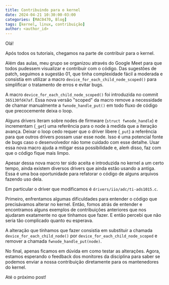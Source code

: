 ```yaml
---
title: Contribuindo para o kernel
date: 2024-04-21 10:30:00-03:00
categories: [MAC0470, Blog]
tags: [kernel, linux, contribuição]
author: <author_id>
---
```


Olá! 

Após todos os tutoriais, chegamos na parte de contribuir para o kernel. 

Além das aulas, meu grupo se organizou através do Google Meet para que todos pudessem visualizar e contribuir com o código. Das sugestões de patch, seguimos a sugestão 01, que tinha complexidade fácil a moderada e consistia em utilizar a macro `device_for_each_child_node_scoped()` para simplificar o tratamento de erros e evitar bugs.

A macro `device_for_each_child_node_scoped()` foi introduzida no commit `365130fd47af`. Essa nova versão "scoped" da macro remove a necessidade de chamar manualmente a `fwnode_handle_put()` em todo fluxo de código que precocemente deixa o loop.

Alguns drivers iteram sobre nodes de firmware (`struct fwnode_handle`) e incrementam (`_get`) uma referência para o node à medida que a iteração avança. Deixar o loop cedo requer que o driver libere (`_put`) a referência para que outros drivers possam usar esse node. Isso é uma potencial fonte de bugs caso o desenvolvedor não tome cuidado com esse detalhe. Usar essa nova macro ajuda a mitigar essa possibilidade e, aleḿ disso, faz com que o código fique mais limpo.

Apesar dessa nova macro ter sido aceita e introduzida no kernel a um certo tempo, ainda existem diversos drivers que ainda estão usando a antiga. Essa é uma boa oportunidade para refatorar o código de alguns arquivos fazendo uso dela.

Em particular o driver que modificamos é `drivers/iio/adc/ti-ads1015.c`.

Primeiro, enfrentamos algumas dificuldades para entender o código que precisávamos alterar no kernel. Então, fomos atrás de entender e encontramos alguns exemplos de contribuições anteriores que nos ajudaram exatamente no que tínhamos que fazer. E então percebi que não seria tão complicado quanto eu esperava.

A alteração que tínhamos que fazer consistia em substituir a chamada `device_for_each_child_node()` por `device_for_each_child_node_scoped` e remover a chamada `fwnode_handle_put(node)`. 

No final, apenas ficamos em dúvida em como testar as alterações. Agora, estamos esperando o feedback dos monitores da disciplina para saber se podemos enviar a nossa contribuição diretamente para os mantenedores do kernel.

Até o próximo post!
